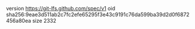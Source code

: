 version https://git-lfs.github.com/spec/v1
oid sha256:9eae3d511ab2c7fc2efe65295f3e43c9191c76da599ba39d2d0f6872456a80ea
size 2332
